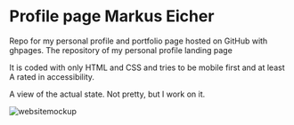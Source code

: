 # Profile page Markus Eicher

Repo for my personal profile and portfolio page hosted on GitHub with ghpages. The repository of my personal profile landing page

It is coded with only HTML and CSS and tries to be mobile first and at least A rated in accessibility. 

A view of the actual state. Not pretty, but I work on it.

![websitemockup](https://user-images.githubusercontent.com/83175378/185792559-34f75e6c-297f-4956-9b4e-0fa82cdf478c.PNG)
